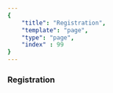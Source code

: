 ```yaml
---
{ 
    "title": "Registration",
    "template": "page",
	"type": "page",
	"index" : 99
}
---
```



### Registration
